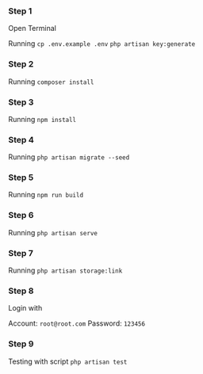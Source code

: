 ### Step 1
Open Terminal

Running
``cp .env.example .env``
``php artisan key:generate``

### Step 2

Running
``composer install``

### Step 3

Running
``npm install``

### Step 4

Running
``php artisan migrate --seed``

### Step 5

Running
``npm run build``

### Step 6

Running
``php artisan serve``

### Step 7

Running
``php artisan storage:link``


### Step 8

Login with 

Account: `root@root.com` 
Password: `123456`


### Step 9

Testing with script
``php artisan test``
